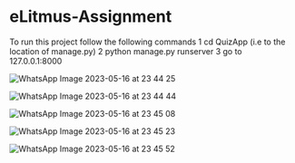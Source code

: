 # eLitmus-Assignment

To run this project follow the following commands
1 cd QuizApp (i.e to the location of manage.py)
2 python manage.py runserver
3 go to 127.0.0.1:8000  


![WhatsApp Image 2023-05-16 at 23 44 25](https://github.com/Mayurk26/eLitmus-Assignment/assets/89087181/3211d6a3-7d7d-4da7-942b-598b518f3191)


![WhatsApp Image 2023-05-16 at 23 44 44](https://github.com/Mayurk26/eLitmus-Assignment/assets/89087181/b51f8830-f16c-4698-8f66-8eaea9dd65e1)


![WhatsApp Image 2023-05-16 at 23 45 08](https://github.com/Mayurk26/eLitmus-Assignment/assets/89087181/86754561-9bb1-442e-88e0-797863733547)


![WhatsApp Image 2023-05-16 at 23 45 23](https://github.com/Mayurk26/eLitmus-Assignment/assets/89087181/7d36fbf3-04b7-46e4-a1c7-d37274c17e86)



![WhatsApp Image 2023-05-16 at 23 45 52](https://github.com/Mayurk26/eLitmus-Assignment/assets/89087181/e1151fab-66c9-430c-acdd-f8c7364a008e)

